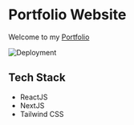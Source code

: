 # Portfolio Website

Welcome to my [Portfolio](https://brentchampion.com)

![Deployment](https://github.com/bchampp/portfolio/workflows/deployment/badge.svg)

## Tech Stack
- ReactJS
- NextJS
- Tailwind CSS
